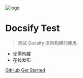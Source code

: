 ![logo](https://docsify.js.org/_media/icon.svg)

# Docsify Test

> 测试 Docsify 文档构建的使用.

* 无需构建
* 在线发布

[GitHub](https://github.com/xjliang/docsify-test.git)
[Get Started](#quick-start)